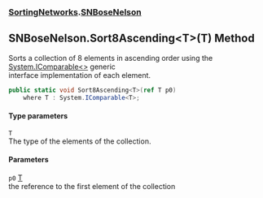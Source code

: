 ### [SortingNetworks](SortingNetworks.md 'SortingNetworks').[SNBoseNelson](SortingNetworks_SNBoseNelson.md 'SortingNetworks.SNBoseNelson')
## SNBoseNelson.Sort8Ascending&lt;T&gt;(T) Method
Sorts a collection of 8 elements in ascending order using the [System.IComparable&lt;&gt;](https://docs.microsoft.com/en-us/dotnet/api/System.IComparable-1 'System.IComparable`1') generic  
interface implementation of each element.  
```csharp
public static void Sort8Ascending<T>(ref T p0)
    where T : System.IComparable<T>;
```
#### Type parameters
<a name='SortingNetworks_SNBoseNelson_Sort8Ascending_T_(T)_T'></a>
`T`  
The type of the elements of the collection.
  
#### Parameters
<a name='SortingNetworks_SNBoseNelson_Sort8Ascending_T_(T)_p0'></a>
`p0` [T](SortingNetworks_SNBoseNelson_Sort8Ascending_T_(T).md#SortingNetworks_SNBoseNelson_Sort8Ascending_T_(T)_T 'SortingNetworks.SNBoseNelson.Sort8Ascending&lt;T&gt;(T).T')  
the reference to the first element of the collection
  
